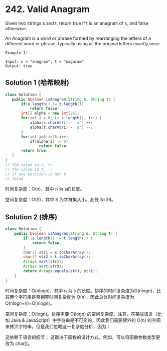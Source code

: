 # 242. Valid Anagram

Given two strings s and t, return true if t is an anagram of s, and false otherwise.

An Anagram is a word or phrase formed by rearranging the letters of a different word or phrase, typically using all the original letters exactly once.

```
Example 1:

Input: s = "anagram", t = "nagaram"
Output: true
 ```



 ## Solution 1 (哈希映射)
 ```java
 class Solution {
    public boolean isAnagram(String s, String t) {
        if(s.length() != t.length())
            return false;
        int[] alpha = new int[26];
        for(int i = 0; i< s.length(); i++) {
            alpha[s.charAt(i) - 'a'] ++;
            alpha[t.charAt(i) - 'a'] --;
        }
        for(int i=0;i<26;i++)
            if(alpha[i] != 0)
                return false;
        return true;
    }
}
// the value in s, +;
// the value in t, -;
// if any position is not 0
// false 
```
时间复杂度：O(n)，其中 n 为 s的长度。

空间复杂度：O(S)，其中 S 为字符集大小，此处 S=26。

## Solution 2 (排序)
```java
class Solution {
    public boolean isAnagram(String s, String t) {
        if (s.length() != t.length()) {
            return false;
        }
        char[] str1 = s.toCharArray();
        char[] str2 = t.toCharArray();
        Arrays.sort(str1);
        Arrays.sort(str2);
        return Arrays.equals(str1, str2);
    }
}
```
时间复杂度：O(nlogn)，其中 n 为 s 的长度。排序的时间复杂度为O(nlogn)，比较两个字符串是否相等时间复杂度为 O(n)，因此总体时间复杂度为O(nlogn+n)=O(nlogn)。

空间复杂度：O(logn)。排序需要 O(logn) 的空间复杂度。注意，在某些语言（比如 Java & JavaScript）中字符串是不可变的，因此我们需要额外的 O(n) 的空间来拷贝字符串。但是我们忽略这一复杂度分析，因为：

这依赖于语言的细节；
这取决于函数的设计方式，例如，可以将函数参数类型更改为 char[]。
